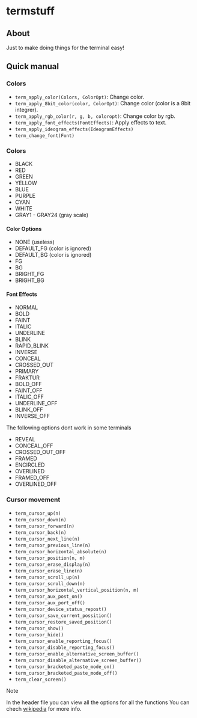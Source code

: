 # termstuff

## About

Just to make doing things for the terminal easy!

## Quick manual

### Colors

- `term_apply_color(Colors, ColorOpt)`: Change color.
- `term_apply_8bit_color(color, ColorOpt)`: Change color (color is a 8bit integrer).
- `term_apply_rgb_color(r, g, b, coloropt)`: Change color by rgb.
- `term_apply_font_effects(FontEffects)`: Apply effects to text.
- `term_apply_ideogram_effects(IdeogramEffects)`
- `term_change_font(Font)`

### Colors
- BLACK
- RED
- GREEN
- YELLOW
- BLUE
- PURPLE
- CYAN
- WHITE
- GRAY1 - GRAY24 (gray scale)

#### Color Options
- NONE (useless)
- DEFAULT_FG (color is ignored)
- DEFAULT_BG (color is ignored)
- FG
- BG
- BRIGHT_FG
- BRIGHT_BG

#### Font Effects
- NORMAL
- BOLD
- FAINT
- ITALIC
- UNDERLINE
- BLINK
- RAPID_BLINK
- INVERSE
- CONCEAL
- CROSSED_OUT
- PRIMARY
- FRAKTUR
- BOLD_OFF
- FAINT_OFF
- ITALIC_OFF
- UNDERLINE_OFF
- BLINK_OFF
- INVERSE_OFF

The following options dont work in some terminals
- REVEAL
- CONCEAL_OFF
- CROSSED_OUT_OFF
- FRAMED
- ENCIRCLED
- OVERLINED
- FRAMED_OFF
- OVERLINED_OFF

### Cursor movement

- `term_cursor_up(n)`
- `term_cursor_down(n)`
- `term_cursor_forward(n)`
- `term_cursor_back(n)`
- `term_cursor_next_line(n)`
- `term_cursor_previous_line(n)`
- `term_cursor_horizontal_absolute(n)`
- `term_cursor_position(n, m)`
- `term_cursor_erase_display(n)`
- `term_cursor_erase_line(n)`
- `term_cursor_scroll_up(n)`
- `term_cursor_scroll_down(n)`
- `term_cursor_horizontal_vertical_position(n, m)`
- `term_cursor_aux_post_on()`
- `term_cursor_aux_port_off()`
- `term_cursor_device_status_repost()`
- `term_cursor_save_current_possition()`
- `term_cursor_restore_saved_position()`
- `term_cursor_show()`
- `term_cursor_hide()`
- `term_cursor_enable_reporting_focus()`
- `term_cursor_disable_reporting_focus()`
- `term_cursor_enable_alternative_screen_buffer()`
- `term_cursor_disable_alternative_screen_buffer()`
- `term_cursor_bracketed_paste_mode_on()`
- `term_cursor_bracketed_paste_mode_off()`
- `term_clear_screen()`

> [!note]
> In the header file you can view all the options for all the functions
> You can chech [wikipedia](https://en.wikipedia.org/wiki/ANSI_escape_code)
> for more info.


